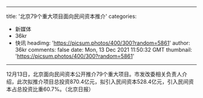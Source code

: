 
---
title: '北京79个重大项目面向民间资本推介'
categories: 
 - 新媒体
 - 36kr
 - 快讯
headimg: 'https://picsum.photos/400/300?random=5861'
author: 36kr
comments: false
date: Mon, 13 Dec 2021 11:50:32 GMT
thumbnail: 'https://picsum.photos/400/300?random=5861'
---

<div>   
12月13日，北京面向民间资本公开推介79个重大项目。市发改委相关负责人介绍，此次拟推介项目总投资870.4亿元，拟引入民间资本528.4亿元，引入民间资本占总投资比重60.7%。（北京日报）  
</div>
            